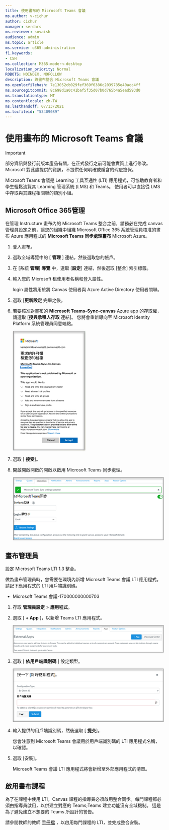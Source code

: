 ```yaml
---
title: 使用畫布的 Microsoft Teams 會議
ms.author: v-cichur
author: cichur
manager: serdars
ms.reviewer: sovaish
audience: admin
ms.topic: article
ms.service: o365-administration
f1.keywords:
- CSH
ms.collection: M365-modern-desktop
localization_priority: Normal
ROBOTS: NOINDEX, NOFOLLOW
description: 與畫布整合 Microsoft Teams 會議
ms.openlocfilehash: 7e13052cb029fef369f6386c2039785e40acc4ff
ms.sourcegitcommit: 8c698d1a0c41baf5f35d07b0d765b4a5ead593d0
ms.translationtype: MT
ms.contentlocale: zh-TW
ms.lasthandoff: 07/13/2021
ms.locfileid: "53409089"
---
```

# <a name="use-microsoft-teams-meetings-with-canvas"></a>使用畫布的 Microsoft Teams 會議

> [!IMPORTANT]
> 部分資訊與發行前版本產品有關，在正式發行之前可能會實質上進行修改。 Microsoft 對此處提供的資訊，不提供任何明確或隱含的瑕疵擔保。

Microsoft Teams 會議是 Learning 工具互通性 (LTI) 應用程式，可協助教育者和學生輕鬆流覽其 Learning 管理系統 (LMS) 和 Teams。 使用者可以直接從 LMS 中存取與其課程相關聯的類別小組。

## <a name="microsoft-office-365-admin"></a>Microsoft Office 365管理

在管理 Instructure 畫布內的 Microsoft Teams 整合之前，請務必在完成 canvas 管理員設定之前，讓您的組織中組織 Microsoft Office 365 系統管理員核准的畫布 Azure 應用程式的 **Microsoft Teams 同步處理畫布** Microsoft Azure。

1. 登入畫布。

2. 選取全域導覽中的 [ **管理** ] 連結，然後選取您的帳戶。

3. 在 [系統 **管理] 導覽** 中，選取 [**設定**] 連結，然後選取 [整合] 索引標籤。

4. 輸入您的 Microsoft 租使用者名稱和登入屬性。

   login 屬性將用於將 Canvas 使用者與 Azure Active Directory 使用者關聯。

5. 選取 [**更新設定** 完畢之後。

6. 若要核准對畫布的 **Microsoft Teams-Sync-canvas** Azure app 的存取權，請選取 [**授與承租人存取** 連結]。 您將會重新導向至 Microsoft Identity Platform 系統管理員同意端點。

   ![許可權](media/permissions.png)

7. 選取 [ **接受**]。

8. 開啟開啟開啟的開啟以啟用 Microsoft Teams 同步處理。

   ![團隊-同步處理](media/teams-sync.png)

## <a name="canvas-admin"></a>畫布管理員

設定 Microsoft Teams LTI 1.3 整合。

做為畫布管理員時，您需要在環境內新增 Microsoft Teams 會議 LTI 應用程式。 請記下應用程式的 LTI 用戶端識別碼。

 - Microsoft Teams 會議-170000000000703

1. 存取 **管理員設定**  >  **應用程式**。

2. 選取 [ **+ App** ]，以新增 Teams LTI 應用程式。

   ![外部應用程式](media/external-apps.png)

3. 選取 [ **依用戶端識別碼** ] 設定類型。

   ![新增應用程式](media/add-app.png)

4. 輸入提供的用戶端識別碼，然後選取 [ **提交**]。

   您會注意到 Microsoft Teams 會議用於用戶端識別碼的 LTI 應用程式名稱，以確認。

5. 選取 [安裝]。

   Microsoft Teams 會議 LTI 應用程式將會新增至外部應用程式的清單。
   
## <a name="enable-for-canvas-courses"></a>啟用畫布課程

為了在課程中使用 LTI，Canvas 課程的指導員必須啟用整合同步。每門課程都必須由指導員啟用，以供建立對應的 Teams;Teams 建立功能沒有全域機制。 這是為了避免建立不想要的 Teams 所設計的警告。

請參閱教師的教師 [手冊檔](https://support.microsoft.com/en-us/topic/use-microsoft-teams-classes-in-your-lms-preview-ac6a1e34-32f7-45e6-b83e-094185a1e78a#ID0EBD=Instructure_Canvas) ，以啟用每門課程的 LTI，並完成整合安裝。
